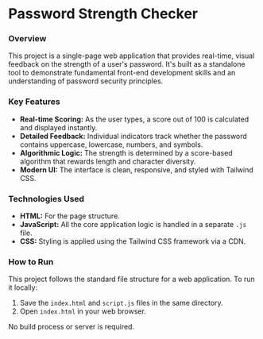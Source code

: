 # Password Strength Checker

### Overview
This project is a single-page web application that provides real-time, visual feedback on the strength of a user's password. It's built as a standalone tool to demonstrate fundamental front-end development skills and an understanding of password security principles.

### Key Features
* **Real-time Scoring:** As the user types, a score out of 100 is calculated and displayed instantly.
* **Detailed Feedback:** Individual indicators track whether the password contains uppercase, lowercase, numbers, and symbols.
* **Algorithmic Logic:** The strength is determined by a score-based algorithm that rewards length and character diversity.
* **Modern UI:** The interface is clean, responsive, and styled with Tailwind CSS.

### Technologies Used
* **HTML:** For the page structure.
* **JavaScript:** All the core application logic is handled in a separate `.js` file.
* **CSS:** Styling is applied using the Tailwind CSS framework via a CDN.

### How to Run
This project follows the standard file structure for a web application. To run it locally:
1.  Save the `index.html` and `script.js` files in the same directory.
2.  Open `index.html` in your web browser.

No build process or server is required.
